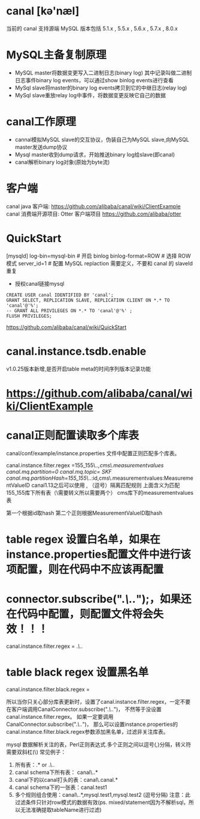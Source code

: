 

# canal [kə'næl]
当前的 canal 支持源端 MySQL 版本包括 5.1.x , 5.5.x , 5.6.x , 5.7.x , 8.0.x

# MySQL主备复制原理
* MySQL master将数据变更写入二进制日志(binary log)
其中记录叫做二进制日志事件binary log events，可以通过show binlog events进行查看
* MySql slave将master的binary log events拷贝到它的中继日志(relay log)
* MySql slave重放relay log中事件，将数据变更反映它自己的数据

# canal工作原理
* cannal模拟MySQL slave的交互协议，伪装自己为MySQL slave,向MySQL master发送dump协议
* Mysql master收到dump请求，开始推送binary log给slave(即canal)
* canal解析binary log对象(原始为byte流)

# 客户端
canal java 客户端: https://github.com/alibaba/canal/wiki/ClientExample
canal 消费端开源项目: Otter 客户端项目 https://github.com/alibaba/otter

# QuickStart
[mysqld]
log-bin=mysql-bin # 开启 binlog
binlog-format=ROW # 选择 ROW 模式
server_id=1 # 配置 MySQL replaction 需要定义，不要和 canal 的 slaveId 重复

* 授权canal链接mysql 
```
CREATE USER canal IDENTIFIED BY 'canal';  
GRANT SELECT, REPLICATION SLAVE, REPLICATION CLIENT ON *.* TO 'canal'@'%';
-- GRANT ALL PRIVILEGES ON *.* TO 'canal'@'%' ;
FLUSH PRIVILEGES;
```

 https://github.com/alibaba/canal/wiki/QuickStart
 
 # canal.instance.tsdb.enable
 v1.0.25版本新增,是否开启table meta的时间序列版本记录功能

# https://github.com/alibaba/canal/wiki/ClientExample


# canal正则配置读取多个库表
canal/conf/example/instance.properties
文件中配置正则匹配多个库表。

canal.instance.filter.regex =155_155\\..*,cms\\.measurementvalues
canal.mq.partition=0
canal.mq.topic= SKF
canal.mq.partitionHash=155_155\\..*:id,cms\\.measurementvalues:MeasurementValueID
canal1.13之后可以使用 , （逗号）隔离匹配规则
上面含义为匹配
155_155库下所有表（\需要转义所以需要两个）
cms库下的measurementvalues表

第一个根据id取hash 第二个正则根据MeasurementValueID取hash

# table regex 设置白名单，如果在instance.properties配置文件中进行该项配置，则在代码中不应该再配置
# connector.subscribe(".*\\..*");，如果还在代码中配置，则配置文件将会失效！！！
canal.instance.filter.regex = .*\\..*
# table black regex 设置黑名单
canal.instance.filter.black.regex =

所以当你只关心部分库表更新时，设置了canal.instance.filter.regex，一定不要在客户端调用CanalConnector.subscribe(".*\\..*")，
不然等于没设置canal.instance.filter.regex。
如果一定要调用CanalConnector.subscribe(".*\\..*")，
那么可以设置instance.properties的canal.instance.filter.black.regex参数添加黑名单，过滤非关注库表。


mysql 数据解析关注的表，Perl正则表达式.多个正则之间以逗号(,)分隔，转义符需要双斜杠(\\) 
常见例子：
1. 所有表：.* or .*\\..*
2. canal schema下所有表： canal\\..*
3. canal下的以canal打头的表：canal\\.canal.*
4. canal schema下的一张表：canal.test1
5. 多个规则组合使用：canal\\..*,mysql.test1,mysql.test2 (逗号分隔)
注意：此过滤条件只针对row模式的数据有效(ps. mixed/statement因为不解析sql，所以无法准确提取tableName进行过滤)



















